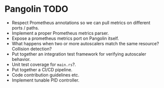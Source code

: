 # Pangolin TODO

* Respect Prometheus annotations so we can pull metrics on different ports / paths.
* Implement a proper Prometheus metrics parser.
* Expose a prometheus metrics port on Pangolin itself.
* What happens when two or more autoscalers match the same resource? Collision detection?
* Put together an integration test framework for verifying autoscaler behavior.
* Unit test coverage for `main.rs`?.
* Put together a CI/CD pipeline.
* Code contribution guidelines etc.
* Implement tunable PID controller.